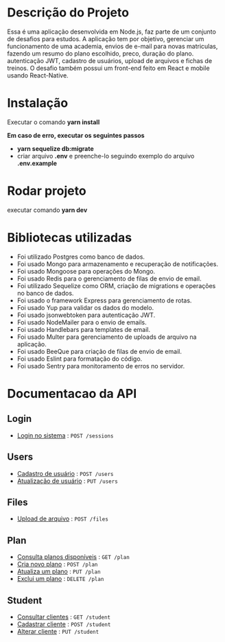 # Descrição do Projeto

Essa é uma aplicação desenvolvida em Node.js, faz parte de um conjunto de desafios para estudos. A aplicação tem por objetivo, gerenciar um funcionamento de uma academia, envios de e-mail para novas matriculas, fazendo um resumo do plano escolhido, preco, duração do plano. autenticação JWT, cadastro de usuários, upload de arquivos e fichas de treinos. O desafio também possui um front-end feito em React e mobile usando React-Native.

# Instalação

Executar o comando **yarn install**

**Em caso de erro, executar os seguintes passos**

- **yarn sequelize db:migrate**
- criar arquivo **.env** e preenche-lo seguindo exemplo do arquivo **.env.example**

# Rodar projeto

executar comando **yarn dev**

# Bibliotecas utilizadas

- Foi utilizado Postgres como banco de dados.
- Foi usado Mongo para armazenamento e recuperação de notificações.
- Foi usado Mongoose para operações do Mongo.
- Foi usado Redis para o gerenciamento de filas de envio de email.
- Foi utilizado Sequelize como ORM, criação de migrations e operações no banco de dados.
- Foi usado o framework Express para gerenciamento de rotas.
- Foi usado Yup para validar os dados do modelo.
- Foi usado jsonwebtoken para autenticação JWT.
- Foi usado NodeMailer para o envio de emails.
- Foi usado Handlebars para templates de email.
- Foi usado Multer para gerenciamento de uploads de arquivo na aplicação.
- Foi usado BeeQue para criação de filas de envio de email.
- Foi usado Eslint para formatação do código.
- Foi usado Sentry para monitoramento de erros no servidor.

# Documentacao da API

## Login

- [Login no sistema](doc/session/login.md) : `POST /sessions`

## Users

- [Cadastro de usuário](doc/user/user_registration.md) : `POST /users`
- [Atualização de usuário](doc/user/user_update.md) : `PUT /users`

## Files

- [Upload de arquivo](doc/file/file_upload.md) : `POST /files`

## Plan

- [Consulta planos disponíveis](doc/plan/get_all_plans.md) : `GET /plan`
- [Cria novo plano](doc/plan/create_plan.md) : `POST /plan`
- [Atualiza um plano](doc/plan/update_plan.md) : `PUT /plan`
- [Exclui um plano](doc/plan/delete_plan.md) : `DELETE /plan`

## Student

- [Consultar clientes](doc/student/get_all_student) : `GET /student`
- [Cadastrar cliente](doc/student/create_student) : `POST /student`
- [Alterar cliente](doc/student/update_student) : `PUT /student`
